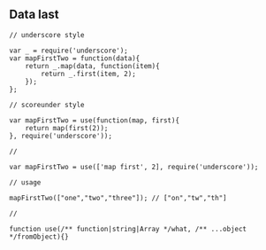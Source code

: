 Data last
---------


    // underscore style
    
    var _ = require('underscore');
    var mapFirstTwo = function(data){
        return _.map(data, function(item){
            return _.first(item, 2);
        });
    };

    // scoreunder style

    var mapFirstTwo = use(function(map, first){
        return map(first(2));
    }, require('underscore'));

    // 

    var mapFirstTwo = use(['map first', 2], require('underscore'));

    // usage

    mapFirstTwo(["one","two","three"]); // ["on","tw","th"]

    // 

    function use(/** function|string|Array */what, /** ...object */fromObject){}
